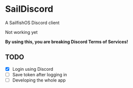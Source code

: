 # SailDiscord

A SailfishOS Discord client

Not working yet

**By using this, you are breaking Discord Terms of Services!**

## TODO

- [X] Login using Discord
- [ ] Save token after logging in
- [ ] Developing the whole app
